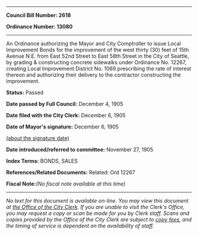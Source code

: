 

********

**Council Bill Number: 2618**
   
**Ordinance Number: 13080**
********

 An Ordinance authorizing the Mayor and City Comptroller to issue Local Improvement Bonds for the improvement of the west thirty (30) feet of 15th Avenue N.E. from East 52nd Street to East 58th Street in the City of Seattle, by grading & constructing concrete sidewalks under Ordinance No. 12267, creating Local Improvement District No. 1069 prescribing the rate of interest thereon and authorizing their delivery to the contractor constructing the improvement.

**Status:** Passed
   
**Date passed by Full Council:** December 4, 1905
   
**Date filed with the City Clerk:** December 6, 1905
   
**Date of Mayor's signature:** December 6, 1905
   
[(about the signature date)](/~public/approvaldate.htm)
   
   
   
**Date introduced/referred to committee:** November 27, 1905
   
   
**Index Terms:** BONDS, SALES

**References/Related Documents:** Related: Ord 12267

**Fiscal Note:**_(No fiscal note available at this time)_
********

_No text for this document is available on-line. You may view this document at [the Office of the City Clerk](http://www.seattle.gov/leg/clerk/contactUs.htm). If you are unable to visit the Clerk's Office, you may request a copy or scan be made for you by Clerk staff. Scans and copies provided by the Office of the City Clerk are subject to [copy fees](http://clerk.seattle.gov/~public/clerkfees.htm), and the timing of service is dependent on the availability of staff._

